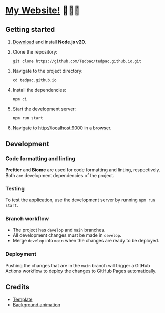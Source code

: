 # [My Website!](https://tedpac.xyz) 👨🏻‍💻

## Getting started

1. [Download](https://nodejs.org/en/download) and install **Node.js v20**.

2. Clone the repository:

   ```shell
   git clone https://github.com/Tedpac/tedpac.github.io.git
   ```

3. Navigate to the project directory:

   ```shell
   cd tedpac.github.io
   ```

4. Install the dependencies:

   ```shell
   npm ci
   ```

5. Start the development server:

   ```shell
   npm run start
   ```

6. Navigate to <http://localhost:9000> in a browser.

## Development

### Code formatting and linting

**Prettier** and **Biome** are used for code formatting and linting, respectively. Both are
development dependencies of the project.

### Testing

To test the application, use the development server by running `npm run start`.

### Branch workflow

- The project has `develop` and `main` branches.
- All development changes must be made in `develop`.
- Merge `develop` into `main` when the changes are ready to be deployed.

### Deployment

Pushing the changes that are in the `main` branch will trigger a GitHub Actions workflow to deploy
the changes to GitHub Pages automatically.

## Credits

- [Template](https://bootstrapmade.com/personal-free-resume-bootstrap-template)
- [Background animation](https://www.vantajs.com/?effect=halo)
